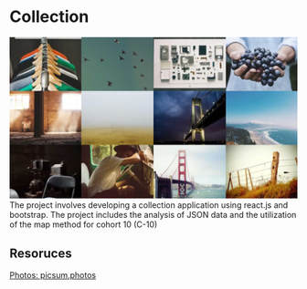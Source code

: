 # Collection
![Read Me](/public/images/readme.webp)
The project involves developing a collection application using react.js and bootstrap. The project includes the analysis of JSON data and the utilization of the map method for cohort 10 (C-10)

## Resoruces
[Photos: picsum.photos](https://picsum.photos/)